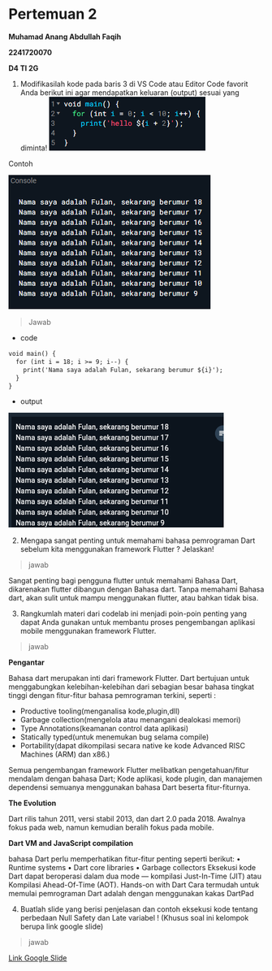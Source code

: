 # Pertemuan 2
**Muhamad Anang Abdullah Faqih**

**2241720070**

**D4 TI 2G**


1. Modifikasilah kode pada baris 3 di VS Code atau Editor Code favorit Anda berikut ini agar mendapatkan keluaran (output) sesuai yang diminta!
![alt](/pertemuan1/media/soal1.png)

Contoh

![alt](/pertemuan1/media/soal1contoh.png)

> Jawab
- code
```
void main() {
  for (int i = 18; i >= 9; i--) {
    print('Nama saya adalah Fulan, sekarang berumur ${i}');
  }
}
```
- output

![alt](/pertemuan1/media/soal1jawab.png)

2. Mengapa sangat penting untuk memahami bahasa pemrograman Dart sebelum kita menggunakan framework Flutter ? Jelaskan!

> jawab

Sangat penting bagi pengguna flutter untuk memahami Bahasa Dart, dikarenakan flutter dibangun dengan Bahasa dart. Tanpa memahami Bahasa dart, akan sulit untuk mampu menggunakan flutter, atau bahkan tidak bisa.

3. Rangkumlah materi dari codelab ini menjadi poin-poin penting yang dapat Anda gunakan untuk membantu proses pengembangan aplikasi mobile menggunakan framework Flutter.

> jawab

**Pengantar**

Bahasa dart merupakan inti dari framework Flutter.
Dart bertujuan untuk menggabungkan kelebihan-kelebihan dari sebagian besar bahasa tingkat tinggi dengan fitur-fitur bahasa pemrograman terkini, seperti :
-	Productive tooling(menganalisa kode,plugin,dll)
-	Garbage collection(mengelola atau menangani dealokasi memori)
-	Type Annotations(keamanan control data aplikasi)
-	Statically typed(untuk menemukan bug selama compile)
-	Portability(dapat dikompilasi secara native ke kode Advanced RISC Machines (ARM) dan x86.)

Semua pengembangan framework Flutter melibatkan pengetahuan/fitur mendalam dengan bahasa Dart; Kode aplikasi, kode plugin, dan manajemen dependensi semuanya menggunakan bahasa Dart beserta fitur-fiturnya. 

**The Evolution**

Dart rilis tahun 2011, versi stabil 2013, dan dart 2.0 pada 2018.
Awalnya fokus pada web, namun kemudian beralih fokus pada mobile.

**Dart VM and JavaScript compilation**

bahasa Dart perlu memperhatikan fitur-fitur penting seperti berikut:
•	Runtime systems
•	Dart core libraries
•	Garbage collectors
Eksekusi kode Dart dapat beroperasi dalam dua mode — kompilasi Just-In-Time (JIT) atau Kompilasi Ahead-Of-Time (AOT). 
Hands-on with Dart
Cara termudah untuk memulai pemrograman Dart adalah dengan menggunakan kakas DartPad

4. Buatlah slide yang berisi penjelasan dan contoh eksekusi kode tentang perbedaan Null Safety dan Late variabel ! (Khusus soal ini kelompok berupa link google slide)
> jawab

<a href = "https://docs.google.com/presentation/d/1qXPq_7wM58CiylAD3zQ9ojNNUfDdGOFQetuMqXtPqMM/edit?usp=sharing">Link Google Slide<a>

